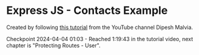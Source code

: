 # Express JS - Contacts Example

Created by following [this tutorial](https://www.youtube.com/watch?v=H9M02of22z4) from the YouTube channel Dipesh Malvia.

Checkpoint 2024-04-04 01:03 - Reached 1:19:43 in the tutorial video, next chapter is "Protecting Routes - User".